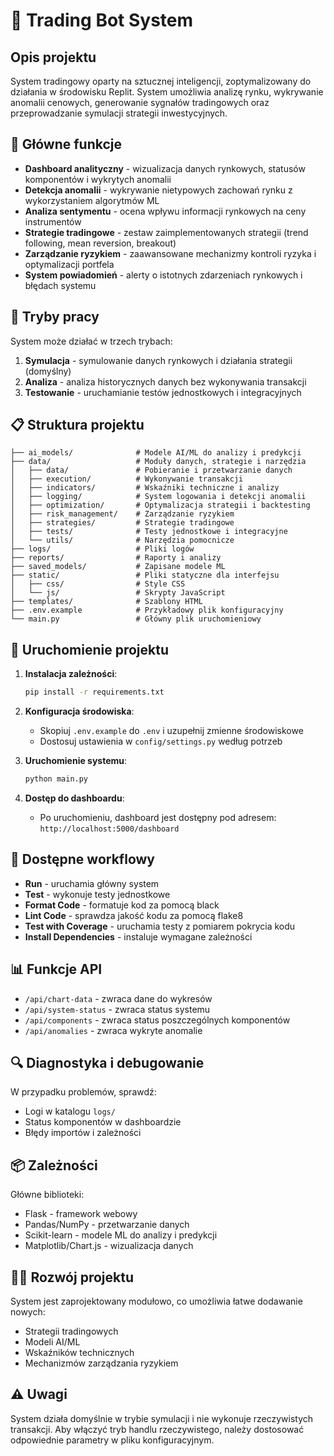 
# 🤖 Trading Bot System

## Opis projektu
System tradingowy oparty na sztucznej inteligencji, zoptymalizowany do działania w środowisku Replit. System umożliwia analizę rynku, wykrywanie anomalii cenowych, generowanie sygnałów tradingowych oraz przeprowadzanie symulacji strategii inwestycyjnych.

## 🔑 Główne funkcje

- **Dashboard analityczny** - wizualizacja danych rynkowych, statusów komponentów i wykrytych anomalii
- **Detekcja anomalii** - wykrywanie nietypowych zachowań rynku z wykorzystaniem algorytmów ML
- **Analiza sentymentu** - ocena wpływu informacji rynkowych na ceny instrumentów
- **Strategie tradingowe** - zestaw zaimplementowanych strategii (trend following, mean reversion, breakout)
- **Zarządzanie ryzykiem** - zaawansowane mechanizmy kontroli ryzyka i optymalizacji portfela
- **System powiadomień** - alerty o istotnych zdarzeniach rynkowych i błędach systemu

## 🧪 Tryby pracy

System może działać w trzech trybach:
1. **Symulacja** - symulowanie danych rynkowych i działania strategii (domyślny)
2. **Analiza** - analiza historycznych danych bez wykonywania transakcji
3. **Testowanie** - uruchamianie testów jednostkowych i integracyjnych

## 📋 Struktura projektu

```
├── ai_models/              # Modele AI/ML do analizy i predykcji
├── data/                   # Moduły danych, strategie i narzędzia
│   ├── data/               # Pobieranie i przetwarzanie danych
│   ├── execution/          # Wykonywanie transakcji
│   ├── indicators/         # Wskaźniki techniczne i analizy
│   ├── logging/            # System logowania i detekcji anomalii
│   ├── optimization/       # Optymalizacja strategii i backtesting
│   ├── risk_management/    # Zarządzanie ryzykiem
│   ├── strategies/         # Strategie tradingowe
│   ├── tests/              # Testy jednostkowe i integracyjne
│   └── utils/              # Narzędzia pomocnicze
├── logs/                   # Pliki logów
├── reports/                # Raporty i analizy
├── saved_models/           # Zapisane modele ML
├── static/                 # Pliki statyczne dla interfejsu
│   ├── css/                # Style CSS
│   └── js/                 # Skrypty JavaScript
├── templates/              # Szablony HTML
├── .env.example            # Przykładowy plik konfiguracyjny
└── main.py                 # Główny plik uruchomieniowy
```

## 🚀 Uruchomienie projektu

1. **Instalacja zależności**:
   ```bash
   pip install -r requirements.txt
   ```

2. **Konfiguracja środowiska**:
   - Skopiuj `.env.example` do `.env` i uzupełnij zmienne środowiskowe
   - Dostosuj ustawienia w `config/settings.py` według potrzeb

3. **Uruchomienie systemu**:
   ```bash
   python main.py
   ```

4. **Dostęp do dashboardu**:
   - Po uruchomieniu, dashboard jest dostępny pod adresem: `http://localhost:5000/dashboard`

## 🔧 Dostępne workflowy

- **Run** - uruchamia główny system
- **Test** - wykonuje testy jednostkowe
- **Format Code** - formatuje kod za pomocą black
- **Lint Code** - sprawdza jakość kodu za pomocą flake8
- **Test with Coverage** - uruchamia testy z pomiarem pokrycia kodu
- **Install Dependencies** - instaluje wymagane zależności

## 📊 Funkcje API

- `/api/chart-data` - zwraca dane do wykresów
- `/api/system-status` - zwraca status systemu
- `/api/components` - zwraca status poszczególnych komponentów
- `/api/anomalies` - zwraca wykryte anomalie

## 🔍 Diagnostyka i debugowanie

W przypadku problemów, sprawdź:
- Logi w katalogu `logs/`
- Status komponentów w dashboardzie
- Błędy importów i zależności

## 📦 Zależności

Główne biblioteki:
- Flask - framework webowy
- Pandas/NumPy - przetwarzanie danych
- Scikit-learn - modele ML do analizy i predykcji
- Matplotlib/Chart.js - wizualizacja danych

## 👨‍💻 Rozwój projektu

System jest zaprojektowany modułowo, co umożliwia łatwe dodawanie nowych:
- Strategii tradingowych
- Modeli AI/ML
- Wskaźników technicznych
- Mechanizmów zarządzania ryzykiem

## ⚠️ Uwagi

System działa domyślnie w trybie symulacji i nie wykonuje rzeczywistych transakcji.
Aby włączyć tryb handlu rzeczywistego, należy dostosować odpowiednie parametry w pliku konfiguracyjnym.
